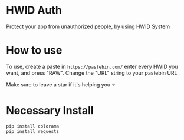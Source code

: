 # HWID Auth

Protect your app from unauthorized people, by using HWID System

# How to use 

To use, create a paste in `https://pastebin.com/` enter every HWID you want, and press "RAW".
Change the "URL" string to your pastebin URL

Make sure to leave a star if it's helping you ⭐️

# Necessary Install


```
pip install colorama
pip install requests
```

